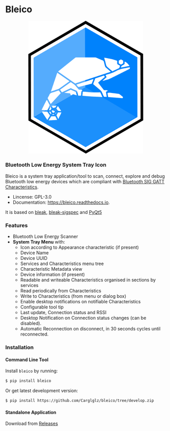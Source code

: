 # Bleico

<p align="center">
  <img src="https://github.com/Carglglz/bleico/blob/master/docs/bleico_logo.png?raw=true" width="360"/>
</p>

### Bluetooth Low Energy System Tray Icon

Bleico is a system tray application/tool to scan, connect, explore and debug
Bluetooth low energy devices which are compliant with [Bluetooth SIG GATT Characteristics](https://www.bluetooth.com/specifications/gatt/characteristics/).

* Lincense: GPL-3.0
* Documentation: https://bleico.readthedocs.io.


It is based on [bleak](https://bleak.readthedocs.io/en/latest/), [bleak-sigspec](https://bleak-sigspec.readthedocs.io/en/latest/) and [PyQt5](https://pypi.org/project/PyQt5/)

### Features
* Bluetooth Low Energy Scanner
* __System Tray Menu__ with:
  * Icon according to Appearance characteristic (if present)
  * Device Name
  * Device UUID
  * Services and Characteristics menu tree
  * Characteristic Metadata view
  * Device information (if present)
  * Readable and writeable Characteristics organised in sections by services
  * Read periodically from Characteristics
  * Write to Characteristics (from menu or dialog box)
  * Enable desktop notifications on notifiable Characteristics
  * Configurable tool tip
  * Last update, Connection status and RSSI
  * Desktop Notification on Connection status changes (can be disabled).
  * Automatic Reconnection on disconnect, in 30 seconds cycles until reconnected.



### Installation

#### Command Line Tool

Install ``bleico`` by running:

```bash
$ pip install bleico
```

Or get latest development version:  

```bash
$ pip install https://github.com/Carglglz/bleico/tree/develop.zip
```

#### Standalone Application

Download from [Releases](https://github.com/Carglglz/bleico/releases)

